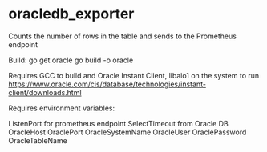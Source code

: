 # oracledb_exporter

Counts the number of rows in the table and sends to the Prometheus endpoint

Build:
go get oracle
go build -o oracle

Requires GCC to build and Oracle Instant Client, libaio1 on the system to run
https://www.oracle.com/cis/database/technologies/instant-client/downloads.html


Requires environment variables:

ListenPort for prometheus endpoint
SelectTimeout from Oracle DB
OracleHost
OraclePort
OracleSystemName
OracleUser
OraclePassword
OracleTableName
